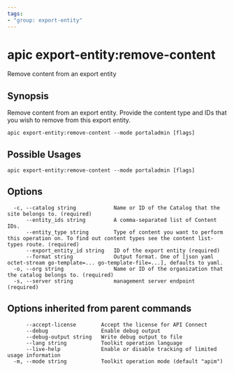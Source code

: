 ```yaml
---
tags:
- "group: export-entity"
---
```

# apic export-entity:remove-content

Remove content from an export entity

## Synopsis

Remove content from an export entity. Provide the content type and IDs that you wish to remove from this export entity.

```
apic export-entity:remove-content --mode portaladmin [flags]
```

## Possible Usages

```
apic export-entity:remove-content --mode portaladmin [flags]
```

## Options

```
  -c, --catalog string            Name or ID of the Catalog that the site belongs to. (required)
      --entity_ids string         A comma-separated list of Content IDs.
      --entity_type string        Type of content you want to perform this operation on. To find out content types see the content list-types route. (required)
      --export_entity_id string   ID of the export entity (required)
      --format string             Output format. One of [json yaml octet-stream go-template=... go-template-file=...], defaults to yaml.
  -o, --org string                Name or ID of the organization that the catalog belongs to. (required)
  -s, --server string             management server endpoint (required)
```

## Options inherited from parent commands

```
      --accept-license        Accept the license for API Connect
      --debug                 Enable debug output
      --debug-output string   Write debug output to file
      --lang string           Toolkit operation language
      --live-help             Enable or disable tracking of limited usage information
  -m, --mode string           Toolkit operation mode (default "apim")
```
